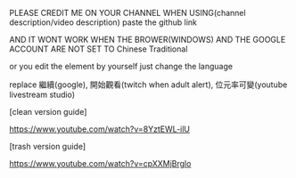 PLEASE CREDIT ME ON YOUR CHANNEL WHEN USING(channel description/video description) paste the github link

AND IT WONT WORK WHEN THE BROWER(WINDOWS) AND THE GOOGLE ACCOUNT ARE NOT SET TO Chinese Traditional

or you edit the element by yourself just change the language

replace 繼續(google), 開始觀看(twitch when adult alert), 位元率可變(youtube livestream studio)

[clean version guide]

https://www.youtube.com/watch?v=8YztEWL-ilU

[trash version guide]

https://www.youtube.com/watch?v=cpXXMjBrglo
